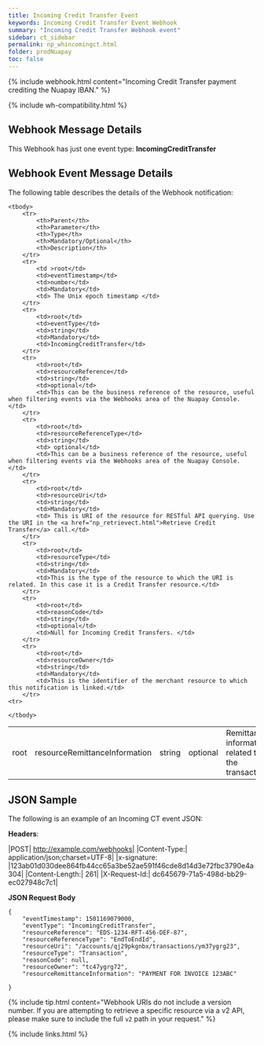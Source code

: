 ```yaml
---
title: Incoming Credit Transfer Event
keywords: Incoming Credit Transfer Event Webhook
summary: "Incoming Credit Transfer Webhook event"
sidebar: ct_sidebar
permalink: np_whincomingct.html
folder: prodNuapay
toc: false
---
```


{% include webhook.html content="Incoming Credit Transfer payment crediting the Nuapay IBAN." %}

{% include wh-compatibility.html %}

## Webhook Message Details

This Webhook has just one event type: <b>IncomingCreditTransfer</b>


## Webhook Event Message Details

<p>
	The following table describes the details of the Webhook notification:</p>
<table cellspacing="0">

	<tbody>
		<tr>
			<th>Parent</th>
			<th>Parameter</th>
			<th>Type</th>
			<th>Mandatory/Optional</th>
			<th>Description</th>
		</tr>
		<tr>
			<td >root</td>
			<td>eventTimestamp</td>
			<td>number</td>
			<td>Mandatory</td>
			<td> The Unix epoch timestamp </td>
		</tr>
		<tr>
			<td>root</td>
			<td>eventType</td>
			<td>string</td>
			<td>Mandatory</td>
			<td>IncomingCreditTransfer</td>
		</tr>
		<tr>
			<td>root</td>
			<td>resourceReference</td>
			<td>string</td>
			<td>optional</td>
			<td>This can be the business reference of the resource, useful when filtering events via the Webhooks area of the Nuapay Console.</td>
		</tr>
		<tr>
			<td>root</td>
			<td>resourceReferenceType</td>
			<td>string</td>
			<td> optional</td>
			<td>This can be a business reference of the resource, useful when filtering events via the Webhooks area of the Nuapay Console.</td>
		</tr>
		<tr>
			<td>root</td>
			<td>resourceUri</td>
			<td>string</td>
			<td>Mandatory</td>
			<td> This is URI of the resource for RESTful API querying. Use the URI in the <a href="np_retrievect.html">Retrieve Credit Transfer</a> call.</td>
		</tr>
		<tr>
			<td>root</td>
			<td>resourceType</td>
			<td>string</td>
			<td>Mandatory</td>
			<td>This is the type of the resource to which the URI is related. In this case it is a Credit Transfer resource.</td>
		</tr>
		<tr>
			<td>root</td>
			<td>reasonCode</td>
			<td>string</td>
			<td>optional</td>
			<td>Null for Incoming Credit Transfers. </td>
		</tr>
        <tr>
			<td>root</td>
			<td>resourceOwner</td>
			<td>string</td>
			<td>Mandatory</td>
			<td>This is the identifier of the merchant resource to which this notification is linked.</td>
		</tr>
    <tr>
  <td>root</td>
  <td>resourceRemittanceInformation</td>
  <td>string</td>
  <td>optional</td>
  <td>Remittance information related to the transaction.</td>
</tr>		

	</tbody>
</table>

## JSON Sample

The following is an example of an Incoming CT event JSON:

<b>Headers</b>:


|POST| http://example.com/webhooks|
|Content-Type:| application/json;charset=UTF-8|
|x-signature: |123ab01d030dee864fb44cc65a3be52ae591f46cde8d14d3e72fbc3790e4a304|
|Content-Length:| 261|
|X-Request-Id:| dc645679-71a5-498d-bb29-ec027948c7c1|


<b>JSON Request Body</b>
<pre>
<code class="json">{
    "eventTimestamp": 1501169079000,
    "eventType": "IncomingCreditTransfer",
	"resourceReference": "EDS-1234-RFT-456-DEF-87",
	"resourceReferenceType": "EndToEndId",
	"resourceUri": "/accounts/qj29pkgnbx/transactions/ym37ygrg23",
	"resourceType": "Transaction",
	"reasonCode": null,
	"resourceOwner": "tc47ygrg72",
	"resourceRemittanceInformation": "PAYMENT FOR INVOICE 123ABC"

}</code>
</pre>

{% include tip.html content="Webhook URIs do not include a version number. If you are attempting to retrieve a specific resource via a v2 API, please make sure to include the full `v2` path in your request." %}



{% include links.html %}
